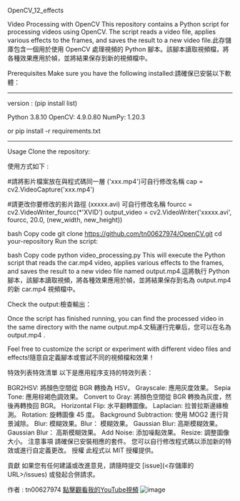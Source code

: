 OpenCV_12_effects 

Video Processing with OpenCV
This repository contains a Python script for processing videos using OpenCV. The script reads a video file, applies various effects to the frames, and saves the result to a new video file.此存儲庫包含一個用於使用 OpenCV 處理視頻的 Python 腳本。該腳本讀取視頻檔，將各種效果應用於幀，並將結果保存到新的視頻檔中。

Prerequisites
Make sure you have the following installed:請確保已安裝以下軟體：

-----------------------------

version :  (pip install list)

Python 3.8.10
OpenCV: 4.9.0.80
NumPy: 1.20.3

or
pip install -r requirements.txt

-----------------------------

Usage
Clone the repository:

使用方式如下 : 

#請將影片檔案放在與程式碼同一層 ('xxx.mp4')可自行修改名稱 
cap = cv2.VideoCapture('xxx.mp4')

#請更改你要修改的影片路徑 (xxxxx.avi) 可自行修改名稱 
fourcc = cv2.VideoWriter_fourcc(*'XVID')
output_video = cv2.VideoWriter('xxxxx.avi', fourcc, 20.0, (new_width, new_height))


bash
Copy code
git clone https://github.com/tn00627974/OpenCV.git
cd your-repository
Run the script:

bash
Copy code
python video_processing.py
This will execute the Python script that reads the car.mp4 video, applies various effects to the frames, and saves the result to a new video file named output.mp4.這將執行 Python 腳本，該腳本讀取視頻，將各種效果應用於幀，並將結果保存到名為 output.mp4 的新 car.mp4 視頻檔中。

Check the output:檢查輸出：

Once the script has finished running, you can find the processed video in the same directory with the name output.mp4.文稿運行完畢后，您可以在名為 output.mp4 .

Feel free to customize the script or experiment with different video files and effects!隨意自定義腳本或嘗試不同的視頻檔和效果！



特效列表特效清單
以下是應用程序支持的特效列表：

BGR2HSV: 將顏色空間從 BGR 轉換為 HSV。
Grayscale: 應用灰度效果。
Sepia Tone: 應用棕褐色調效果。
Convert to Gray: 將顏色空間從 BGR 轉換為灰度，然後再轉換回 BGR。
Horizontal Flip: 水平翻轉圖像。
Laplacian: 拉普拉斯邊緣檢測。
Rotation: 旋轉圖像 45 度。
Background Subtraction: 使用 MOG2 進行背景減除。
Blur: 模糊效果。Blur： 模糊效果。
Gaussian Blur: 高斯模糊效果。Gaussian Blur： 高斯模糊效果。
Add Noise: 添加噪點效果。
Resize: 調整圖像大小。
注意事項
請確保已安裝相應的套件。
您可以自行修改程式碼以添加新的特效或進行自定義更改。
授權
此程式以 MIT 授權提供。

貢獻
如果您有任何建議或改進意見，請隨時提交 [issue](<存儲庫的 URL>/issues) 或發起合併請求。

作者 : tn00627974
[點擊觀看我的YouTube視頻](https://www.youtube.com/watch?v=QS6JC6bzwAY)
![image](https://github.com/tn00627974/OpenCV/assets/139155210/aaa93c63-4aab-41f8-8a7a-e10c0e39fbc1)

